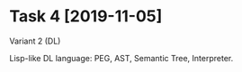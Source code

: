 # Task 4 [2019-11-05]

Variant 2 (DL)

Lisp-like DL language: PEG, AST, Semantic Tree, Interpreter.
